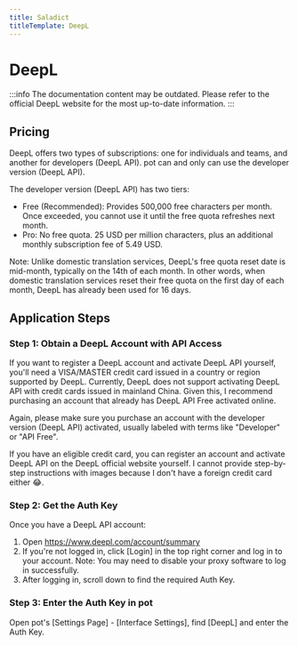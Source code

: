 ```yaml
---
title: Saladict
titleTemplate: DeepL
---
```


# DeepL

:::info
The documentation content may be outdated. Please refer to the official DeepL website for the most up-to-date information.
:::

## Pricing

DeepL offers two types of subscriptions: one for individuals and teams, and another for developers (DeepL API). pot can and only can use the developer version (DeepL API).

The developer version (DeepL API) has two tiers:

- Free (Recommended): Provides 500,000 free characters per month. Once exceeded, you cannot use it until the free quota refreshes next month.
- Pro: No free quota. 25 USD per million characters, plus an additional monthly subscription fee of 5.49 USD.

Note: Unlike domestic translation services, DeepL's free quota reset date is mid-month, typically on the 14th of each month. In other words, when domestic translation services reset their free quota on the first day of each month, DeepL has already been used for 16 days.

## Application Steps

### Step 1: Obtain a DeepL Account with API Access

If you want to register a DeepL account and activate DeepL API yourself, you'll need a VISA/MASTER credit card issued in a country or region supported by DeepL. Currently, DeepL does not support activating DeepL API with credit cards issued in mainland China. Given this, I recommend purchasing an account that already has DeepL API Free activated online.

Again, please make sure you purchase an account with the developer version (DeepL API) activated, usually labeled with terms like "Developer" or "API Free".

If you have an eligible credit card, you can register an account and activate DeepL API on the DeepL official website yourself. I cannot provide step-by-step instructions with images because I don't have a foreign credit card either 😂.

### Step 2: Get the Auth Key

Once you have a DeepL API account:

1. Open https://www.deepl.com/account/summary
2. If you're not logged in, click [Login] in the top right corner and log in to your account. Note: You may need to disable your proxy software to log in successfully.
3. After logging in, scroll down to find the required Auth Key.

### Step 3: Enter the Auth Key in pot

Open pot's [Settings Page] - [Interface Settings], find [DeepL] and enter the Auth Key.
